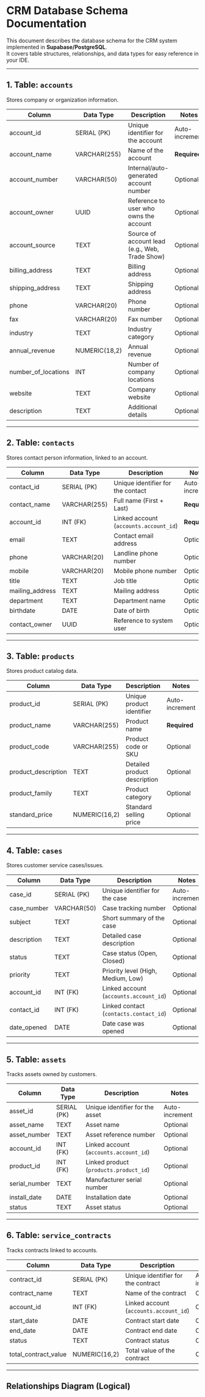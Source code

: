 # CRM Database Schema Documentation

This document describes the database schema for the CRM system implemented in **Supabase/PostgreSQL**.  
It covers table structures, relationships, and data types for easy reference in your IDE.

---

## 1. Table: `accounts`

Stores company or organization information.

| Column              | Data Type       | Description                                     | Notes              |
|---------------------|-----------------|-------------------------------------------------|--------------------|
| account_id          | SERIAL (PK)     | Unique identifier for the account               | Auto-increment     |
| account_name        | VARCHAR(255)    | Name of the account                             | **Required**       |
| account_number      | VARCHAR(50)     | Internal/auto-generated account number          | Optional           |
| account_owner       | UUID            | Reference to user who owns the account          | Optional           |
| account_source      | TEXT            | Source of account lead (e.g., Web, Trade Show)  | Optional           |
| billing_address     | TEXT            | Billing address                                 | Optional           |
| shipping_address    | TEXT            | Shipping address                                | Optional           |
| phone               | VARCHAR(20)     | Phone number                                    | Optional           |
| fax                 | VARCHAR(20)     | Fax number                                      | Optional           |
| industry            | TEXT            | Industry category                               | Optional           |
| annual_revenue      | NUMERIC(18,2)   | Annual revenue                                  | Optional           |
| number_of_locations | INT             | Number of company locations                     | Optional           |
| website             | TEXT            | Company website                                 | Optional           |
| description         | TEXT            | Additional details                              | Optional           |

---

## 2. Table: `contacts`

Stores contact person information, linked to an account.

| Column         | Data Type     | Description                                   | Notes              |
|----------------|--------------|-----------------------------------------------|--------------------|
| contact_id     | SERIAL (PK)  | Unique identifier for the contact             | Auto-increment     |
| contact_name   | VARCHAR(255) | Full name (First + Last)                      | **Required**       |
| account_id     | INT (FK)     | Linked account (`accounts.account_id`)        | **Required**       |
| email          | TEXT         | Contact email address                         | Optional           |
| phone          | VARCHAR(20)  | Landline phone number                         | Optional           |
| mobile         | VARCHAR(20)  | Mobile phone number                           | Optional           |
| title          | TEXT         | Job title                                     | Optional           |
| mailing_address| TEXT         | Mailing address                               | Optional           |
| department     | TEXT         | Department name                               | Optional           |
| birthdate      | DATE         | Date of birth                                 | Optional           |
| contact_owner  | UUID         | Reference to system user                      | Optional           |

---

## 3. Table: `products`

Stores product catalog data.

| Column              | Data Type       | Description                                   | Notes              |
|---------------------|-----------------|-----------------------------------------------|--------------------|
| product_id          | SERIAL (PK)     | Unique product identifier                     | Auto-increment     |
| product_name        | VARCHAR(255)    | Product name                                  | **Required**       |
| product_code        | VARCHAR(255)    | Product code or SKU                           | Optional           |
| product_description | TEXT            | Detailed product description                  | Optional           |
| product_family      | TEXT            | Product category                              | Optional           |
| standard_price      | NUMERIC(16,2)   | Standard selling price                        | Optional           |

---

## 4. Table: `cases`

Stores customer service cases/issues.

| Column       | Data Type     | Description                                       | Notes              |
|--------------|--------------|---------------------------------------------------|--------------------|
| case_id      | SERIAL (PK)  | Unique identifier for the case                     | Auto-increment     |
| case_number  | VARCHAR(50)  | Case tracking number                               | Optional           |
| subject      | TEXT         | Short summary of the case                          | Optional           |
| description  | TEXT         | Detailed case description                          | Optional           |
| status       | TEXT         | Case status (Open, Closed)                         | Optional           |
| priority     | TEXT         | Priority level (High, Medium, Low)                 | Optional           |
| account_id   | INT (FK)     | Linked account (`accounts.account_id`)             | Optional           |
| contact_id   | INT (FK)     | Linked contact (`contacts.contact_id`)             | Optional           |
| date_opened  | DATE         | Date case was opened                               | Optional           |

---

## 5. Table: `assets`

Tracks assets owned by customers.

| Column       | Data Type     | Description                                       | Notes              |
|--------------|--------------|---------------------------------------------------|--------------------|
| asset_id     | SERIAL (PK)  | Unique identifier for the asset                    | Auto-increment     |
| asset_name   | TEXT         | Asset name                                        | Optional           |
| asset_number | TEXT         | Asset reference number                            | Optional           |
| account_id   | INT (FK)     | Linked account (`accounts.account_id`)             | Optional           |
| product_id   | INT (FK)     | Linked product (`products.product_id`)             | Optional           |
| serial_number| TEXT         | Manufacturer serial number                        | Optional           |
| install_date | DATE         | Installation date                                 | Optional           |
| status       | TEXT         | Asset status                                      | Optional           |

---

## 6. Table: `service_contracts`

Tracks contracts linked to accounts.

| Column              | Data Type       | Description                                   | Notes              |
|---------------------|-----------------|-----------------------------------------------|--------------------|
| contract_id         | SERIAL (PK)     | Unique identifier for the contract            | Auto-increment     |
| contract_name       | TEXT            | Name of the contract                          | Optional           |
| account_id          | INT (FK)        | Linked account (`accounts.account_id`)        | Optional           |
| start_date          | DATE            | Contract start date                           | Optional           |
| end_date            | DATE            | Contract end date                             | Optional           |
| status              | TEXT            | Contract status                               | Optional           |
| total_contract_value| NUMERIC(16,2)   | Total value of the contract                   | Optional           |

---

## Relationships Diagram (Logical)

